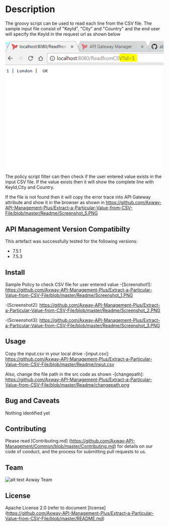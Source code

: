 # Description
The groovy script can be used to read each line from the CSV file. The sample input file consist of "KeyId", "City" and "Country" and the end user will specify the KeyId in the request url as shown below

![alt text][Screenshot4]

The policy script filter can then check if the user entered value exists in the input CSV file. If the value exists then it will show the complete line with KeyId,City and Country.

If the file is not found then it will copy the error trace into API Gateway attribute and show it in the browser as shown in https://github.com/Axway-API-Management-Plus/Extract-a-Particular-Value-from-CSV-File/blob/master/Readme/Screenshot_5.PNG


## API Management Version Compatibilty
This artefact was successfully tested for the following versions:
- 7.5.1
- 7.5.3

## Install

Sample Policy to check CSV file for user entered value
-[Screenshot1]: https://github.com/Axway-API-Management-Plus/Extract-a-Particular-Value-from-CSV-File/blob/master/Readme/Screenshot_1.PNG

-[Screenshot2]: https://github.com/Axway-API-Management-Plus/Extract-a-Particular-Value-from-CSV-File/blob/master/Readme/Screenshot_2.PNG

-[Screenshot3]: https://github.com/Axway-API-Management-Plus/Extract-a-Particular-Value-from-CSV-File/blob/master/Readme/Screenshot_3.PNG


## Usage

Copy the input.csv in your local drive
-[input.csv]: https://github.com/Axway-API-Management-Plus/Extract-a-Particular-Value-from-CSV-File/blob/master/Readme/input.csv

Also, change the file path in the src code as shown
-[changepath]: https://github.com/Axway-API-Management-Plus/Extract-a-Particular-Value-from-CSV-File/blob/master/Readme/changepath.png 
  

## Bug and Caveats

Nothing identified yet

## Contributing

Please read [Contributing.md] (https://github.com/Axway-API-Management/Common/blob/master/Contributing.md) for details on our code of conduct, and the process for submitting pull requests to us.

## Team

![alt text][Axwaylogo] Axway Team

[Axwaylogo]: https://github.com/Axway-API-Management/Common/blob/master/img/AxwayLogoSmall.png  "Axway logo"


## License
Apache License 2.0 (refer to document [license] (https://github.com/Axway-API-Management-Plus/Extract-a-Particular-Value-from-CSV-File/blob/master/README.md)

[Screenshot4]:https://github.com/Axway-API-Management-Plus/Extract-a-Particular-Value-from-CSV-File/blob/master/Readme/Screenshot_4.PNG "URL with Request parameter"
